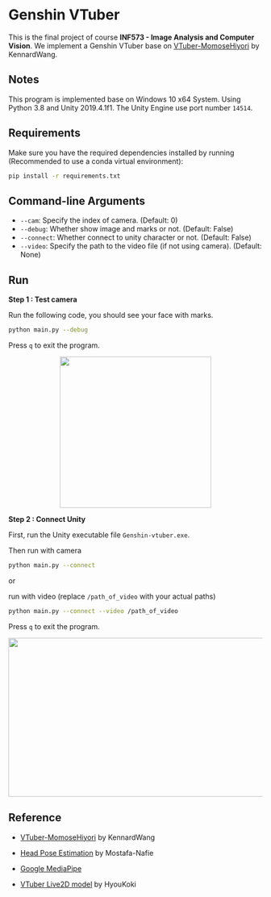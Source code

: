 # Genshin VTuber

This is the final project of course **INF573 - Image Analysis and Computer Vision**. We implement a Genshin VTuber base on [VTuber-MomoseHiyori](https://github.com/KennardWang/VTuber-MomoseHiyori) by KennardWang.

## Notes

This program is implemented base on Windows 10 x64 System. Using Python 3.8 and Unity 2019.4.1f1. The Unity Engine use port number `14514`.

## Requirements

Make sure you have the required dependencies installed by running (Recommended to use a conda virtual environment):
```bash
pip install -r requirements.txt
```

## Command-line Arguments

- `--cam`: Specify the index of camera. (Default: 0)
- `--debug`: Whether show image and marks or not. (Default: False)
- `--connect`: Whether connect to unity character or not. (Default: False)
- `--video`: Specify the path to the video file (if not using camera). (Default: None)

## Run

**Step 1 : Test camera**

Run the following code, you should see your face with marks.
```bash
python main.py --debug
```
Press `q` to exit the program.

<p align = "center">
    <img src = "img_source\face.gif" width = "300px" height = "300px"/>
</p>

**Step 2 : Connect Unity**

First, run the Unity executable file `Genshin-vtuber.exe`.

Then run with camera
```bash
python main.py --connect
```

or

run with video (replace `/path_of_video` with your actual paths)
```bash
python main.py --connect --video /path_of_video
```

Press `q` to exit the program.

<p align = "center">
    <img src = "img_source\result.gif" width = "735px" height = "315px"/>
</p>

## Reference

- [VTuber-MomoseHiyori](https://github.com/KennardWang/VTuber-MomoseHiyori) by KennardWang

- [Head Pose Estimation](https://github.com/Mostafa-Nafie/Head-Pose-Estimation) by Mostafa-Nafie

- [Google MediaPipe](https://developers.google.com/mediapipe)

- [VTuber Live2D model](https://www.bilibili.com/video/BV1Bv4y1f7fb/?spm_id_from=333.337.search-card.all.click&vd_source=7ed05cf13083e303ef773860e10d0749) by HyouKoki
